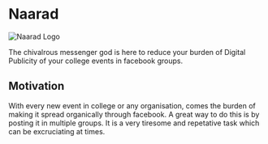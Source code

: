 # Naarad

![Naarad Logo](/Logo.png)

The chivalrous messenger god is here to reduce your burden of Digital Publicity of your college events in facebook groups.

## Motivation

With every new event in college or any organisation, comes the burden of making it spread organically through facebook. A great way to do this is by posting it in multiple groups. It is a very tiresome and repetative task which can be excruciating at times.
